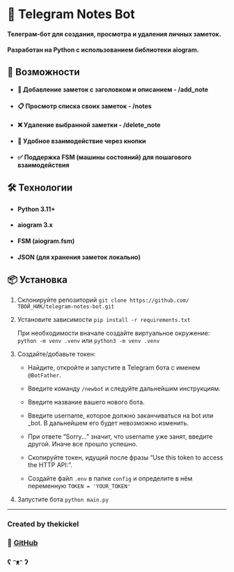# 📌 Telegram Notes Bot

#### Телеграм-бот для создания, просмотра и удаления личных заметок.
#### Разработан на Python с использованием библиотеки **aiogram**.

## 🚀 Возможности

- #### 📒 Добавление заметок с заголовком и описанием - /add_note
- #### 📋 Просмотр списка своих заметок - /notes
- #### ❌ Удаление выбранной заметки - /delete_note
- #### 📱 Удобное взаимодействие через кнопки
- #### ✅ Поддержка FSM (машины состояний) для пошагового взаимодействия

## 🛠️ Технологии

- #### Python 3.11+
- #### aiogram 3.x
- #### FSM (aiogram.fsm)
- #### JSON (для хранения заметок локально)

## 📦 Установка

1. Склонируйте репозиторий `git clone https://github.com/ТВОЙ_НИК/telegram-notes-bot.git`

2. Установите зависимоcти `pip install -r requirements.txt`

    При необходимости вначале создайте виртуальное окружение:
    `python -m venv .venv` или `python3 -m venv .venv`

3. Cоздайте/добавьте токен:

    - Найдите, откройте и запустите в Telegram бота с именем `@BotFather`.

    - Введите команду `/newbot` и следуйте дальнейшим инструкциям.

    - Введите название вашего нового бота.

    - Введите username, которое должно заканчиваться на bot или _bot. В дальнейшем его будет невозможно изменить.

    - При ответе “Sorry...” значит, что username уже занят, введите другой. Иначе все прошло успешно.

    - Скопируйте токен, идущий после фразы “Use this token to access the HTTP API:”.

    - Создайте файл `.env` в папке `config` и определите в нём переменную `TOKEN = 'YOUR_TOKEN'`

4. Запустите бота `python main.py`

---


### Created by thekickel

### 👤 [GitHub](https://github.com/thekickel)

### ʕ ᵔᴥᵔ ʔ
